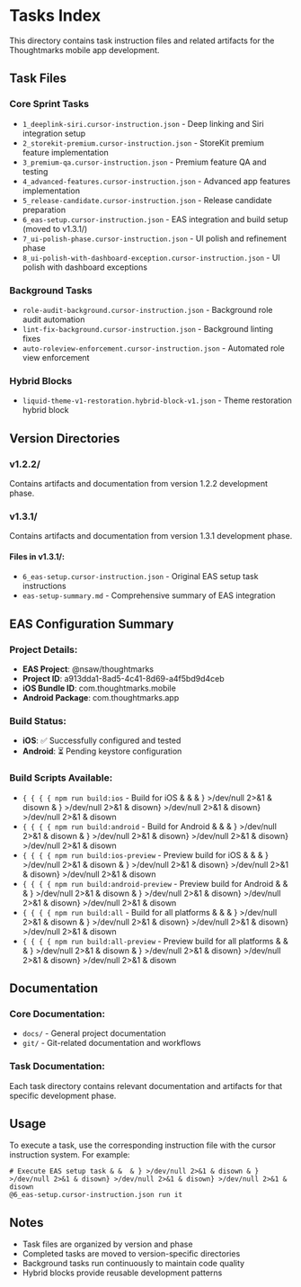 # Tasks Index

This directory contains task instruction files and related artifacts for the Thoughtmarks mobile app development.

## Task Files

### Core Sprint Tasks
- `1_deeplink-siri.cursor-instruction.json` - Deep linking and Siri integration setup
- `2_storekit-premium.cursor-instruction.json` - StoreKit premium feature implementation
- `3_premium-qa.cursor-instruction.json` - Premium feature QA and testing
- `4_advanced-features.cursor-instruction.json` - Advanced app features implementation
- `5_release-candidate.cursor-instruction.json` - Release candidate preparation
- `6_eas-setup.cursor-instruction.json` - EAS integration and build setup (moved to v1.3.1/)
- `7_ui-polish-phase.cursor-instruction.json` - UI polish and refinement phase
- `8_ui-polish-with-dashboard-exception.cursor-instruction.json` - UI polish with dashboard exceptions

### Background Tasks
- `role-audit-background.cursor-instruction.json` - Background role audit automation
- `lint-fix-background.cursor-instruction.json` - Background linting fixes
- `auto-roleview-enforcement.cursor-instruction.json` - Automated role view enforcement

### Hybrid Blocks
- `liquid-theme-v1-restoration.hybrid-block-v1.json` - Theme restoration hybrid block

## Version Directories

### v1.2.2/
Contains artifacts and documentation from version 1.2.2 development phase.

### v1.3.1/
Contains artifacts and documentation from version 1.3.1 development phase.

#### Files in v1.3.1/:
- `6_eas-setup.cursor-instruction.json` - Original EAS setup task instructions
- `eas-setup-summary.md` - Comprehensive summary of EAS integration

## EAS Configuration Summary

### Project Details:
- **EAS Project**: @nsaw/thoughtmarks
- **Project ID**: a913dda1-8ad5-4c41-8d69-a4f5bd9d4ceb
- **iOS Bundle ID**: com.thoughtmarks.mobile
- **Android Package**: com.thoughtmarks.app

### Build Status:
- **iOS**: ✅ Successfully configured and tested
- **Android**: ⏳ Pending keystore configuration

### Build Scripts Available:
- `{ { { { npm run build:ios` - Build for iOS & &  & } >/dev/null 2>&1 & disown & } >/dev/null 2>&1 & disown} >/dev/null 2>&1 & disown} >/dev/null 2>&1 & disown
- `{ { { { npm run build:android` - Build for Android & &  & } >/dev/null 2>&1 & disown & } >/dev/null 2>&1 & disown} >/dev/null 2>&1 & disown} >/dev/null 2>&1 & disown
- `{ { { { npm run build:ios-preview` - Preview build for iOS & &  & } >/dev/null 2>&1 & disown & } >/dev/null 2>&1 & disown} >/dev/null 2>&1 & disown} >/dev/null 2>&1 & disown
- `{ { { { npm run build:android-preview` - Preview build for Android & &  & } >/dev/null 2>&1 & disown & } >/dev/null 2>&1 & disown} >/dev/null 2>&1 & disown} >/dev/null 2>&1 & disown
- `{ { { { npm run build:all` - Build for all platforms & &  & } >/dev/null 2>&1 & disown & } >/dev/null 2>&1 & disown} >/dev/null 2>&1 & disown} >/dev/null 2>&1 & disown
- `{ { { { npm run build:all-preview` - Preview build for all platforms & &  & } >/dev/null 2>&1 & disown & } >/dev/null 2>&1 & disown} >/dev/null 2>&1 & disown} >/dev/null 2>&1 & disown

## Documentation

### Core Documentation:
- `docs/` - General project documentation
- `git/` - Git-related documentation and workflows

### Task Documentation:
Each task directory contains relevant documentation and artifacts for that specific development phase.

## Usage

To execute a task, use the corresponding instruction file with the cursor instruction system. For example:
```{ { { { bash
# Execute EAS setup task & &  & } >/dev/null 2>&1 & disown & } >/dev/null 2>&1 & disown} >/dev/null 2>&1 & disown} >/dev/null 2>&1 & disown
@6_eas-setup.cursor-instruction.json run it
```

## Notes

- Task files are organized by version and phase
- Completed tasks are moved to version-specific directories
- Background tasks run continuously to maintain code quality
- Hybrid blocks provide reusable development patterns 